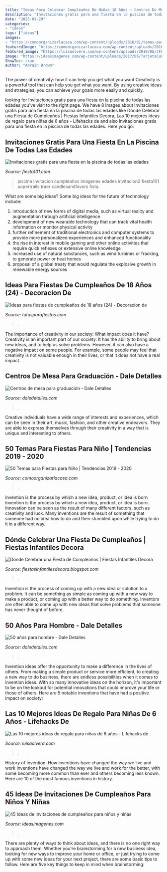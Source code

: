 ```yaml
---
title: "Ideas Para Celebrar Cumpleaños De Niñas 10 Años ~ Centros De Mesa Para Graduación"
description: "Invitaciones gratis para una fiesta en la piscina de todas las edades"
date: "2023-01-29"
categories:
- "ideas"
tags: ["ideas"]
images:
- "https://comoorganizarlacasa.com/wp-content/uploads/2016/01/temas-para-fiesta-de-quinceanos-Hombre-2.jpg"
featuredImage: "https://comoorganizarlacasa.com/wp-content/uploads/2016/01/temas-para-fiesta-de-quinceanos-Hombre-2.jpg"
featured_image: "https://luisaolvera.com/wp-content/uploads/2019/08/JFOURROW-categ.jpg"
image: "https://ideasimagenes.com/wp-content/uploads/2017/05/TarjetaCumple19.jpg"
ShowToc: true
author: "Adrain Brown"
---
```



The power of creativity: how it can help you get what you want
Creativity is a powerful tool that can help you get what you want. By using creative ideas and strategies, you can achieve your goals more easily and quickly.

	

		
looking for Invitaciones gratis para una fiesta en la piscina de todas las edades you've visit to the right page. We have 8 Images about Invitaciones gratis para una fiesta en la piscina de todas las edades like Dónde Celebrar una Fiesta de Cumpleaños | Fiestas Infantiles Decora, Las 10 mejores ideas de regalo para niñas de 6 años - Lifehacks de and also Invitaciones gratis para una fiesta en la piscina de todas las edades. Here you go:
		
    
## Invitaciones Gratis Para Una Fiesta En La Piscina De Todas Las Edades

<img loading=lazy src="http://img.fiesta101.com.s3.amazonaws.com/wp-content/uploads/2009/12/fiesta-en-la-piscina-invitacion2.jpg" onerror="this.onerror=null;this.src='https://tse3.mm.bing.net/th?id=OIP.-Z2insW0CuF_resEEdXjxQAAAA&amp;pid=15.1';" alt="Invitaciones gratis para una fiesta en la piscina de todas las edades">

_Source: fiesta101.com_

>piscina invitacion cumpleaños imágenes edades invitacion2 fiesta101 papertrails traer candlesandfavors fista. 

	

What are some big ideas?
Some big ideas for the future of technology include: 
1) introduction of new forms of digital media, such as virtual reality and augmentation through artificial intelligence 
2) development of new wearable technology that can track vital health information or monitor physical activity 
3) further refinement of traditional electronics and computer systems to provide more personalized experiences and enhanced functionality 
4) the rise in interest in mobile gaming and other online activities that require quick reflexes or extensive online knowledge 
5) increased use of natural substances, such as wind turbines or fracking, to generate power or heat homes 
6) proposal of a global treaty that would regulate the explosive growth in renewable energy sources

    
## Ideas Para Fiestas De Cumpleaños De 18 Años (24) - Decoracion De

<img loading=lazy src="http://tutusparafiestas.com/wp-content/uploads/2017/02/Ideas-para-fiestas-de-cumpleaños-de-18-años-24.jpg" onerror="this.onerror=null;this.src='https://tse2.mm.bing.net/th?id=OIP.bcMcZA674CNeqz_uxSSNqgHaJ4&amp;pid=15.1';" alt="Ideas para fiestas de cumpleaños de 18 años (24) - Decoracion de">

_Source: tutusparafiestas.com_

>. 

	

The importance of creativity in our society: What impact does it have?
Creativity is an important part of our society. It has the ability to bring about new ideas, and to help us solve problems. However, it can also have a negative impact on some people. For example, some people may feel that creativity is not valuable enough in their lives, or that it does not have a real impact.

    
## Centros De Mesa Para Graduación - Dale Detalles

<img loading=lazy src="https://i0.wp.com/www.daledetalles.com/wp-content/uploads/2017/06/graduacion-centros-de-mesa18.jpg" onerror="this.onerror=null;this.src='https://tse3.mm.bing.net/th?id=OIP.P7MNAS0pciwQldUTzJVzDwHaJ3&amp;pid=15.1';" alt="Centros de mesa para graduación - Dale Detalles">

_Source: daledetalles.com_

>. 

	

Creative individuals have a wide range of interests and experiences, which can be seen in their art, music, fashion, and other creative endeavors. They are able to express themselves through their creativity in a way that is unique and interesting to others.

    
## 50 Temas Para Fiestas Para Niño | Tendencias 2019 - 2020

<img loading=lazy src="https://comoorganizarlacasa.com/wp-content/uploads/2016/01/temas-para-fiesta-de-quinceanos-Hombre-2.jpg" onerror="this.onerror=null;this.src='https://tse1.mm.bing.net/th?id=OIP.YnDLU8hvX_3IiE4fwPQogwHaIx&amp;pid=15.1';" alt="50 Temas para Fiestas para Niño | Tendencias 2019 - 2020">

_Source: comoorganizarlacasa.com_

>. 

	

Invention is the process by which a new idea, product, or idea is born
Invention is the process by which a new idea, product, or idea is born. Innovation can be seen as the result of many different factors, such as creativity and luck. Many inventions are the result of something that someone had no idea how to do and then stumbled upon while trying to do it in a different way.

    
## Dónde Celebrar Una Fiesta De Cumpleaños | Fiestas Infantiles Decora

<img loading=lazy src="http://1.bp.blogspot.com/-8tFvpGUMEds/U8ncWBUSW9I/AAAAAAAAAxQ/67FQdgiI7Bw/s1600/Dónde+Celebrar+una+Fiesta+de+Cumpleaños+1.jpg" onerror="this.onerror=null;this.src='https://tse4.mm.bing.net/th?id=OIP.38lfo-r0xQ4CznHumlVKrwAAAA&amp;pid=15.1';" alt="Dónde Celebrar una Fiesta de Cumpleaños | Fiestas Infantiles Decora">

_Source: fiestasinfantilesdecora.blogspot.com_

>. 

	

Invention is the process of coming up with a new idea or solution to a problem. It can be something as simple as coming up with a new way to make a product, or coming up with a better way to do something. Inventors are often able to come up with new ideas that solve problems that someone has never thought of before.

    
## 50 Años Para Hombre - Dale Detalles

<img loading=lazy src="https://i2.wp.com/www.daledetalles.com/wp-content/uploads/2016/02/5027.jpg?resize=564%2C752" onerror="this.onerror=null;this.src='https://tse4.mm.bing.net/th?id=OIP.V2juDWyc-yUdrOAR7gJu0AHaJ4&amp;pid=15.1';" alt="50 años para hombre - Dale Detalles">

_Source: daledetalles.com_

>. 

	

Invention ideas offer the opportunity to make a difference in the lives of others. From making a simple product or service more efficient, to creating a new way to do business, there are endless possibilities when it comes to invention ideas. With so many innovative ideas on the horizon, it's important to be on the lookout for potential innovations that could improve your life or those of others. Here are 5 notable inventions that have had a positive impact on society: 
    
## Las 10 Mejores Ideas De Regalo Para Niñas De 6 Años - Lifehacks De

<img loading=lazy src="https://luisaolvera.com/wp-content/uploads/2019/08/JFOURROW-categ.jpg" onerror="this.onerror=null;this.src='https://tse4.mm.bing.net/th?id=OIP.2ggTAbljJof5frOHC2ZFCgHaE1&amp;pid=15.1';" alt="Las 10 mejores ideas de regalo para niñas de 6 años - Lifehacks de">

_Source: luisaolvera.com_

>. 

	

History of Invention: How inventions have changed the way we live and work
Inventions have changed the way we live and work for the better, with some becoming more common than ever and others becoming less known. Here are 10 of the most famous inventions in history.

    
## 45 Ideas De Invitaciones De Cumpleaños Para Niños Y Niñas

<img loading=lazy src="https://ideasimagenes.com/wp-content/uploads/2017/05/TarjetaCumple19.jpg" onerror="this.onerror=null;this.src='https://tse4.mm.bing.net/th?id=OIP.c4Qm9Xa4OAX-vFYUr3JrHAHaKX&amp;pid=15.1';" alt="45 Ideas de invitaciones de cumpleaños para niños y niñas">

_Source: ideasimagenes.com_

>. 

	

There are plenty of ways to think about ideas, and there is no one right way to approach them. Whether you're brainstorming for a new business idea, looking for new ways to improve your home or office, or just trying to come up with some new ideas for your next project, there are some basic tips to follow. Here are five key things to keep in mind when brainstorming: 


